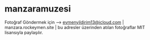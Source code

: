 # manzaramuzesi
Fotoğraf Göndermek için ——> eymenyildirim13@icloud.com | manzara.rockeymen.site | bu adresler üzerinden atılan fotoğraflar MIT lisansıyla paylaşılır.
